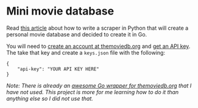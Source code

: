 # Mini movie database

Read [this article](https://towardsdatascience.com/step-by-step-guide-to-build-your-own-mini-imdb-database-fc39af27d21b) about how to write a scraper in Python that will create a personal movie database and decided to create it in Go.

You will need to [create an account at themoviedb.org](https://www.themoviedb.org/account/signup) and [get an API key](https://developers.themoviedb.org/3/getting-started/introduction). The take that key and create a `keys.json` file with the following:

```
{
    "api-key": "YOUR API KEY HERE"
}
```

*Note: There is already an [awesome Go wrapper for themoviedb.org](https://github.com/ryanbradynd05/go-tmdb/) that I have not used. This project is more for me learning how to do it than anything else so I did not use that.*
